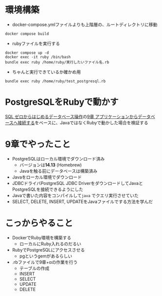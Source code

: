 # 環境構築
- docker-compose.ymlファイルよりも上階層の、ルートディレクトリに移動
```
docker compose build
```

- rubyファイルを実行する
```
docker compose up -d
docker exec -it ruby /bin/bash
bundle exec ruby /home/ruby/実行したいファイル名.rb
```
- ちゃんと実行できているか確かめ用
```
bundle exec ruby /home/ruby/test_postgresql.rb
```

# PostgreSQLをRubyで動かす

[SQL ゼロからはじめるデータベース操作](https://amzn.asia/d/8eiA7vy)の[9章 アプリケーションからデータベースへ接続する](https://www.notion.so/9-1ba4f0234d2280f3b012fb4f0320c114?pvs=21)をベースに、JavaではなくRubyで動かした場合を検証する

# 9章でやったこと

- PostgreSQLはローカル環境でダウンロード済み
    - バージョンは**14.13** (Homebrew)
    - Javaを触る前にデータベースは構築済み
- Javaをローカル環境でダウンロード
- JDBCドライバPostgreSQL JDBC DriverをダウンロードしてJavaとPostgreSQLを接続できるようにした
- Javaで書いた内容をコンパイルして`java` でクエリ実行させていた
- SELECT, DELETE, INSERT, UPDATEをJavaファイルでする方法を学んだ

# こっからやること

- DockerでRuby環境を構築する
    - ローカルにRuby入れるのだるい
- RubyでPostgreSQLにアクセスさせる
    - pgというgemがあるらしい
- .rbファイルで9章+αの作業を行う
    - テーブルの作成
    - INSERT
    - SELECT
    - UPDATE
    - DELETE
